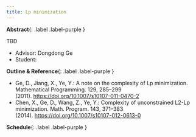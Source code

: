 ```yaml
---
title: Lp minimization
---
```

**Abstract**{: .label .label-purple }

TBD

- Advisor: Dongdong Ge
- Student: 

**Outline & Reference**{: .label .label-purple }

- Ge, D., Jiang, X., Ye, Y.: A note on the complexity of Lp minimization. Mathematical Programming. 129, 285–299 (2011). https://doi.org/10.1007/s10107-011-0470-2
- Chen, X., Ge, D., Wang, Z., Ye, Y.: Complexity of unconstrained L2-Lp minimization. Math. Program. 143, 371–383 (2014). https://doi.org/10.1007/s10107-012-0613-0



**Schedule**{: .label .label-purple }